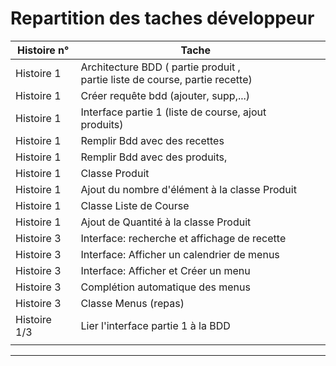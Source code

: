 # Repartition des taches développeur 


| Histoire n°  | Tache                                                                             |     |
|--------------|-----------------------------------------------------------------------------------|-----|
| Histoire 1   | Architecture BDD ( partie produit , <br/> partie liste de course, partie recette) |     |
| Histoire 1   | Créer requête bdd (ajouter, supp,...)                                             |     |
| Histoire 1   | Interface partie 1 (liste de course, ajout produits)                              |     |
| Histoire 1   | Remplir Bdd avec des recettes                                                     |     |
| Histoire 1   | Remplir Bdd avec des produits,                                                    |     |
| Histoire 1   | Classe Produit                                                                    |     |
| Histoire 1   | Ajout du nombre d'élément à la classe Produit                                     |     |
| Histoire 1   | Classe Liste de Course   <br/>                                                    |     |
| Histoire 1   | Ajout de Quantité à la classe Produit                                             |     |
| Histoire 3   | Interface: recherche et affichage de recette                                      |     |
| Histoire 3   | Interface: Afficher un calendrier de menus                                        |     |
| Histoire 3   | Interface: Afficher et Créer un menu                                              |     |
| Histoire 3   | Complétion automatique des menus                                                  |     |
| Histoire 3   | Classe Menus (repas)                                                              |     |
| Histoire 1/3 | Lier l'interface partie 1 à la BDD                                                |     |
|              |                                                                                   |     |

----------------------